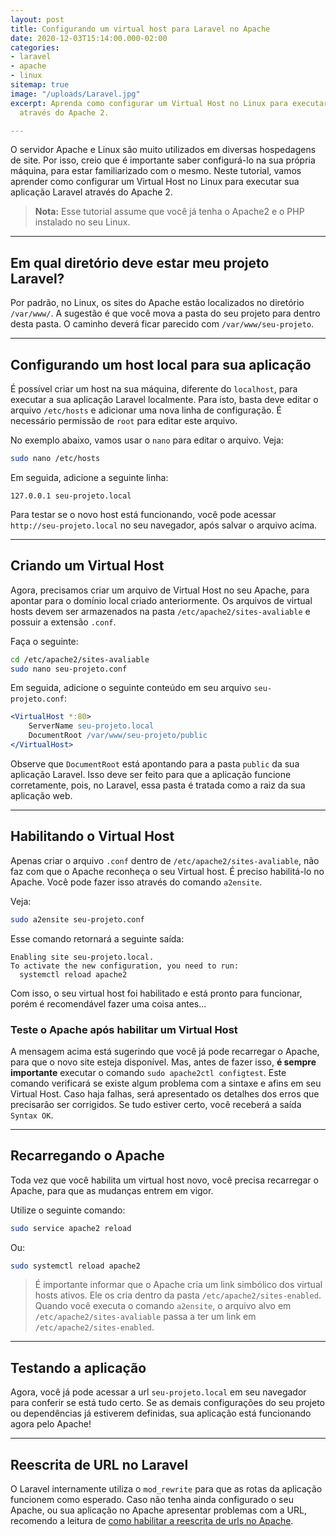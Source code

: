```yaml
---
layout: post
title: Configurando um virtual host para Laravel no Apache
date: 2020-12-03T15:14:00.000-02:00
categories:
- laravel
- apache
- linux
sitemap: true
image: "/uploads/Laravel.jpg"
excerpt: Aprenda como configurar um Virtual Host no Linux para executar seu site/projeto  Laravel
  através do Apache 2.

---
```

O servidor Apache e Linux são muito utilizados em diversas hospedagens de site. Por isso, creio que é importante saber configurá-lo na sua própria máquina, para estar familiarizado com o mesmo. Neste tutorial, vamos aprender como configurar um Virtual Host no Linux para executar sua aplicação Laravel através do Apache 2.

> **Nota:** Esse tutorial assume que você já tenha o Apache2 e o PHP instalado no seu Linux.

***

## Em qual diretório deve estar meu projeto Laravel?

Por padrão, no Linux, os sites do Apache estão localizados no diretório `/var/www/`. A sugestão é que você mova a pasta do seu projeto para dentro desta pasta. O caminho deverá ficar parecido com `/var/www/seu-projeto`.

***

## Configurando um host local para sua aplicação

É possível criar um host na sua máquina, diferente do `localhost`, para executar a sua aplicação Laravel localmente. Para isto,  basta deve editar o arquivo `/etc/hosts` e adicionar uma nova linha de configuração. É necessário permissão de `root` para editar este arquivo. 

No exemplo abaixo, vamos usar o `nano` para editar o arquivo. Veja: 

```bash
sudo nano /etc/hosts
```

Em seguida, adicione a seguinte linha:

    127.0.0.1 seu-projeto.local

Para testar se o novo host está funcionando, você pode acessar `http://seu-projeto.local` no seu navegador, após salvar o arquivo acima.

***

## Criando um Virtual Host

Agora, precisamos criar um arquivo de Virtual Host no seu Apache, para apontar para o domínio local criado anteriormente.  Os arquivos de virtual hosts devem ser armazenados na pasta `/etc/apache2/sites-avaliable` e possuir a extensão `.conf`.

Faça o seguinte:

```bash
cd /etc/apache2/sites-avaliable
sudo nano seu-projeto.conf
```

Em seguida, adicione o seguinte conteúdo em seu arquivo `seu-projeto.conf`:

```apache
<VirtualHost *:80>
    ServerName seu-projeto.local
    DocumentRoot /var/www/seu-projeto/public
</VirtualHost>
```

Observe que `DocumentRoot` está apontando para a pasta `public` da sua aplicação Laravel. Isso deve ser feito para que a aplicação funcione corretamente, pois, no Laravel, essa pasta é tratada como a raiz da sua aplicação web.

---

## Habilitando o Virtual Host

Apenas criar o arquivo `.conf` dentro de `/etc/apache2/sites-avaliable`, não faz com que o Apache reconheça o seu Virtual host. É preciso habilitá-lo no Apache. Você pode fazer isso através do comando `a2ensite`.

Veja:

```bash
sudo a2ensite seu-projeto.conf
```

Esse comando retornará a seguinte saída:

    Enabling site seu-projeto.local.
    To activate the new configuration, you need to run:
      systemctl reload apache2

Com isso, o seu virtual host foi habilitado e está pronto para funcionar, porém é recomendável fazer uma coisa antes...

### Teste o Apache após habilitar um Virtual Host

A mensagem acima está sugerindo que você já pode recarregar o Apache,  para que o novo site esteja disponível. Mas, antes de fazer isso, **é sempre importante** executar o comando `sudo apache2ctl configtest`. Este comando verificará se existe algum problema com a sintaxe e afins em seu Virtual Host. Caso haja falhas, será apresentado os detalhes dos erros que precisarão ser corrigidos. Se tudo estiver certo, você receberá a saída `Syntax OK`.

---

## Recarregando o Apache

Toda vez que você habilita um virtual host novo, você precisa recarregar o Apache, para que as mudanças entrem em vigor.

Utilize o seguinte comando:

```bash
sudo service apache2 reload
```

Ou:

```bash
sudo systemctl reload apache2
```

> É importante informar que o Apache cria um link simbólico dos virtual hosts ativos. Ele os cria dentro da pasta `/etc/apache2/sites-enabled`. Quando você executa o comando `a2ensite`,  o arquivo alvo em `/etc/apache2/sites-avaliable`  passa a ter um link em `/etc/apache2/sites-enabled`. 

--- 
## Testando a aplicação

Agora, você já pode acessar a url `seu-projeto.local` em seu navegador para conferir se está tudo certo. Se as demais configurações do seu projeto ou dependências já estiverem definidas, sua aplicação está funcionando agora pelo Apache!

---

## Reescrita de URL no Laravel

O Laravel internamente utiliza o `mod_rewrite` para que as rotas da aplicação funcionem como esperado. Caso não tenha ainda configurado o seu Apache, ou sua aplicação no Apache apresentar problemas com a URL, recomendo a leitura de [como habilitar a reescrita de urls no Apache](/blog/2020/11/26/como-habilitar-a-reescrita-de-url-no-apache2).